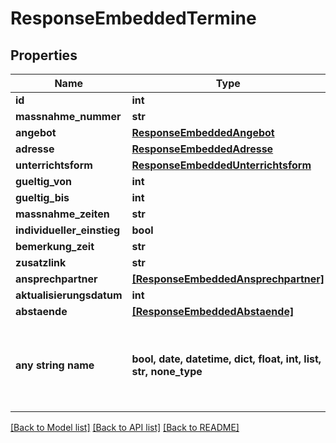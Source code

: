# ResponseEmbeddedTermine


## Properties
Name | Type | Description | Notes
------------ | ------------- | ------------- | -------------
**id** | **int** |  | [optional] 
**massnahme_nummer** | **str** |  | [optional] 
**angebot** | [**ResponseEmbeddedAngebot**](ResponseEmbeddedAngebot.md) |  | [optional] 
**adresse** | [**ResponseEmbeddedAdresse**](ResponseEmbeddedAdresse.md) |  | [optional] 
**unterrichtsform** | [**ResponseEmbeddedUnterrichtsform**](ResponseEmbeddedUnterrichtsform.md) |  | [optional] 
**gueltig_von** | **int** |  | [optional] 
**gueltig_bis** | **int** |  | [optional] 
**massnahme_zeiten** | **str** |  | [optional] 
**individueller_einstieg** | **bool** |  | [optional] 
**bemerkung_zeit** | **str** |  | [optional] 
**zusatzlink** | **str** |  | [optional] 
**ansprechpartner** | [**[ResponseEmbeddedAnsprechpartner]**](ResponseEmbeddedAnsprechpartner.md) |  | [optional] 
**aktualisierungsdatum** | **int** |  | [optional] 
**abstaende** | [**[ResponseEmbeddedAbstaende]**](ResponseEmbeddedAbstaende.md) |  | [optional] 
**any string name** | **bool, date, datetime, dict, float, int, list, str, none_type** | any string name can be used but the value must be the correct type | [optional]

[[Back to Model list]](../README.md#documentation-for-models) [[Back to API list]](../README.md#documentation-for-api-endpoints) [[Back to README]](../README.md)


